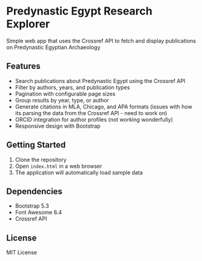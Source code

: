 # Predynastic Egypt Research Explorer

Simple web app that uses the Crossref API to fetch and display publications on Predynastic Egyptian Archaeology 

## Features

- Search publications about Predynastic Egypt using the Crossref API
- Filter by authors, years, and publication types
- Pagination with configurable page sizes
- Group results by year, type, or author
- Generate citations in MLA, Chicago, and APA formats (issues with how its parsing the data from the Crossref API - need to work on) 
- ORCID integration for author profiles (not working wonderfully)
- Responsive design with Bootstrap

## Getting Started

1. Clone the repository
2. Open `index.html` in a web browser
3. The application will automatically load sample data

## Dependencies

- Bootstrap 5.3
- Font Awesome 6.4
- Crossref API

## License

MIT License
